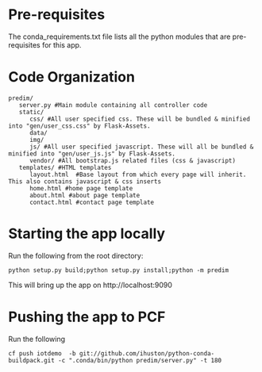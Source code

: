 Pre-requisites
==============
The conda_requirements.txt file lists all the python modules that are pre-requisites for this app.

Code Organization
==================
```
predim/
   server.py #Main module containing all controller code
   static/
      css/ #All user specified css. These will be bundled & minified into "gen/user_css.css" by Flask-Assets.    
      data/   
      img/    
      js/ #All user specified javascript. These will all be bundled & minified into "gen/user_js.js" by Flask-Assets.    
      vendor/ #All bootstrap.js related files (css & javascript)
   templates/ #HTML templates
      layout.html  #Base layout from which every page will inherit. This also contains javascript & css inserts
      home.html #home page template
      about.html #about page template
      contact.html #contact page template
```

Starting the app locally
========================
Run the following from the root directory:
```
python setup.py build;python setup.py install;python -m predim
```
This will bring up the app on http://localhost:9090

Pushing the app to PCF
======================
Run the following
```
cf push iotdemo  -b git://github.com/ihuston/python-conda-buildpack.git -c ".conda/bin/python predim/server.py" -t 180 
```
